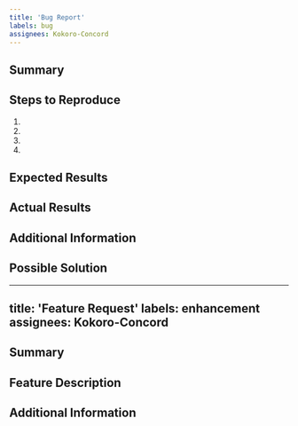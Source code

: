 ```yaml
---
title: 'Bug Report'
labels: bug
assignees: Kokoro-Concord
---
```


<!--- Please provide a brief but meaningful summary of the issue in the Title above -->

## Summary
<!--- Please give a brief summary about the bug and how it affects gameplay -->

## Steps to Reproduce
<!--- Please explain how to reliably reproduce the bug in a step by step manner-->
1.
1.
1.
1.

## Expected Results
<!--- Please explain what *should* happen when the bug occurs -->

## Actual Results
<!--- Please explain what *actually* happens when the bug occurs -->

## Additional Information
<!--- If you are able to, please provide additional information about the bug and attach any supporting documents or materials such as crash logs or screenshots -->

## Possible Solution
<!--- This is not required, but if you have any idea how to fix the bug, please give your best guess on how the bug can or should be fixed -->

---
title: 'Feature Request'
labels: enhancement
assignees: Kokoro-Concord
---

<!--- Please provide a brief but meaningful summary of the feature in the Title above -->

## Summary
<!--- Please give a brief summary about the new feature and why you think it is necessary -->

## Feature Description
<!--- Explain in as much detail as possible about the feature and how you think it should be implemented -->

## Additional Information
<!--- If you are able to, please provide additional resources to supplement your new feature to include artwork, screenshots, etc. -->
